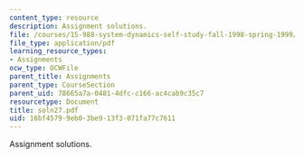 ```yaml
---
content_type: resource
description: Assignment solutions.
file: /courses/15-988-system-dynamics-self-study-fall-1998-spring-1999/16bf45799eb03be913f3071fa77c7611_soln27.pdf
file_type: application/pdf
learning_resource_types:
- Assignments
ocw_type: OCWFile
parent_title: Assignments
parent_type: CourseSection
parent_uid: 78665a7a-0481-4dfc-c166-ac4cab9c35c7
resourcetype: Document
title: soln27.pdf
uid: 16bf4579-9eb0-3be9-13f3-071fa77c7611
---
```

Assignment solutions.

